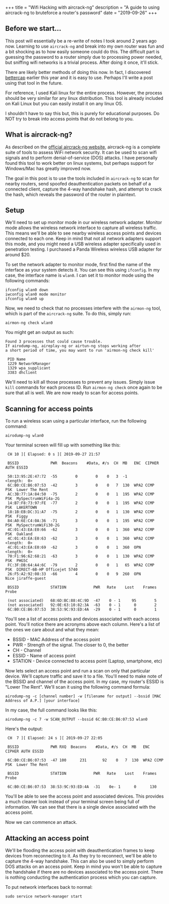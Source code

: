 +++
title = "Wifi Hacking with aircrack-ng"
description = "A guide to using aircrack-ng to bruteforce a router's password"
date = "2019-09-26"
+++

## Before we start...

This post will essentially be a re-write of notes I took around 2 years ago now. Learning to use `aircrack-ng` and break into my own router was fun and a bit shocking as to how easily someone could do this. The difficult part is guessing the password to a router simply due to processing power needed, but sniffing wifi networks is a trivial process. After doing it once, it'll stick.

There are likely better methods of doing this now. In fact, I discovered [bettercap](https://github.com/bettercap/bettercap) earlier this year and it is easy to use. Perhaps I'll write a post using that tool in the future.

For reference, I used Kali linux for the entire process. However, the process should be very similar for any linux distribution. This tool is already included on Kali Linux but you can easily install it on any linux OS.

I shouldn't have to say this but, this is purely for educational purposes. Do NOT try to break into access points that do not belong to you.

## What is aircrack-ng?

As described on the [official aircrack-ng website](https://www.aircrack-ng.org/doku.php?id=Main), aircrack-ng is a complete suite of tools to assess WiFi network security. It can be used to scan wifi signals and to perform denial-of-service (DOS) attacks. I have personally found this tool to work better on linux systems, but perhaps support for Windows/Mac has greatly improved now. 

The goal in this post is to use the tools included in `aircrack-ng` to scan for nearby routers, send spoofed deauthentication packets on behalf of a connected client, capture the 4-way handshake hash, and attempt to crack the hash, which reveals the password of the router in plaintext.

## Setup

We'll need to set up monitor mode in our wireless network adapter. Monitor mode allows the wireless network interface to capture all wireless traffic. This means we'll be able to see nearby wireless access points and devices connected to each one. Keep in mind that not all network adapters support this mode, and you might need a USB wireless adapter specifically used in penetration testing. I purchased a Panda Wireless wireless USB adapter for around $20.

To set the network adapter to monitor mode, first find the name of the interface as your system detects it. You can see this using `ifconfig`. In my case, the interface name is `wlan0`. I can set it to monitor mode using the following commands:

```
ifconfig wlan0 down
iwconfig wlan0 mode monitor
ifconfig wlan0 up 
```

Now, we need to check that no processes interfere with the `airmon-ng` tool, which is part of the `aircrack-ng` suite. To do this, simply run: 

```
airmon-ng check wlan0
```

You might get an output as such:

```
Found 3 processes that could cause trouble.
If airodump-ng, aireplay-ng or airtun-ng stops working after
a short period of time, you may want to run 'airmon-ng check kill'

 PID Name
 1229 NetworkManager
 1329 wpa_supplicant
 3383 dhclient
```

We'll need to kill all those processes to prevent any issues. Simply issue `kill` commands for each process ID. Run `airmon-ng check` once again to be sure that all is well. We are now ready to scan for access points.

## Scanning for access points

To run a wireless scan using a particular interface, run the following command:

```
airodump-ng wlan0
```

Your terminal screen will fill up with something like this:

```
 CH 10 ][ Elapsed: 0 s ][ 2019-09-27 21:57                                         
                                                                                                                                                                                        
 BSSID              PWR  Beacons    #Data, #/s  CH  MB   ENC  CIPHER AUTH ESSID
                                                                                                                                                                                        
 50:13:95:2E:47:72  -55        0        0    0   3  -1                    <length:  0>                                                                                                  
 6C:B0:CE:B6:07:53  -42        3        0    0   7  130  WPA2 CCMP   PSK  Lower The Rent                                                                                                
 AC:3B:77:1A:84:50  -75        2        0    0   1  195  WPA2 CCMP   PSK  MySpectrumWiFi4a-2G                                                                                           
 14:B7:F8:73:97:FE  -77        2        0    0   1  195  WPA2 CCMP   PSK  LAKERTOWN                                                                                                     
 18:1B:EB:DC:31:A7  -75        2        0    0   1  130  WPA2 CCMP   PSK  Figgy                                                                                                         
 84:A0:6E:C4:0A:36  -71        3        0    0   1  195  WPA2 CCMP   PSK  MySpectrumWiFi30-2G                                                                                           
 4C:01:43:EA:E0:66  -62        3        0    0   1  360  WPA2 CCMP   PSK  Oakland                                                                                                       
 4C:01:43:EA:E0:63  -62        3        0    0   1  360  WPA2 CCMP        <length:  0>                                                                                                  
 4C:01:43:EA:E0:69  -62        3        0    0   1  360  OPN              <length:  0>                                                                                                  
 70:F1:96:62:68:21  -63        3        0    0   1  130  WPA2 CCMP   PSK  PHG5C                                                                                                         
 FC:3F:DB:64:A4:6C  -79        2        0    0   1   65  WPA2 CCMP   PSK  DIRECT-6B-HP Officejet 5740                                                                                   
 26:F5:A2:92:08:33  -66        4        0    0   9  260  OPN              Nice jiraffe-guest                                                                                            
                                                                                                                                                                                        
 BSSID              STATION            PWR   Rate    Lost    Frames  Probe                                                                                                               
                                                                                                                                                                                         
 (not associated)   68:6D:BC:88:4C:9D  -47    0 - 1     95        5                                                                                                                      
 (not associated)   92:0E:63:10:82:3A  -63    0 - 1      0        2                                                                                                                      
 6C:B0:CE:B6:07:53  38:53:9C:93:ED:4A  -29    0 - 1      0        1     
```

You'll see a list of access points and devices associated with each access point. You'll notice there are acronyms above each column. Here's a list of the ones we care about and what they mean:

- BSSID - MAC Address of the access point
- PWR - Strength of the signal. The closer to 0, the better
- CH - Channel
- ESSID - Name of access point 
- STATION - Device connected to access point (Laptop, smartphone, etc)

Now lets select an access point and run a scan on only that particular device. We'll capture traffic and save it to a file. You'll need to make note of the BSSID and channel of the access point. In my case, my router's ESSID is "Lower The Rent". We'll scan it using the following command formula:

```
airodump-ng -c [channel number] -w [filename for output] --bssid [MAC Address of A.P.] [your interface]
```

In my case, the full command looks like this:

```
airodump-ng -c 7 -w SCAN_OUTPUT --bssid 6C:B0:CE:B6:07:53 wlan0
```

Here's the output:

```
 CH  7 ][ Elapsed: 24 s ][ 2019-09-27 22:05                                         
                                                                                                                                                                                        
 BSSID              PWR RXQ  Beacons    #Data, #/s  CH  MB   ENC  CIPHER AUTH ESSID
                                                                                                                                                                                        
 6C:B0:CE:B6:07:53  -47 100      231       92    0   7  130  WPA2 CCMP   PSK  Lower The Rent                                                                                            
                                                                                                                                                                                        
 BSSID              STATION            PWR   Rate    Lost    Frames  Probe                                                                                                              
                                                                                                                                                                                        
 6C:B0:CE:B6:07:53  38:53:9C:93:ED:4A  -31    0e- 1      0      130     
```

You'll be able to see the access point and associated devices. This provides a much cleaner look instead of your terminal screen being full of information. We can see that there is a single device associated with the access point.

Now we can commence an attack.

## Attacking an access point

We'll be flooding the access point with deauthentication frames to keep devices from reconnecting to it. As they try to reconnect, we'll be able to capture the 4-way handshake. This can also be used to simply perform DOS attacks on an access point. Keep in mind you won't be able to capture the handshake if there are no devices associated to the access point. There is nothing conducting the authentication process which you can capture.




To put network interfaces back to normal:

```
sudo service network-manager start
```

